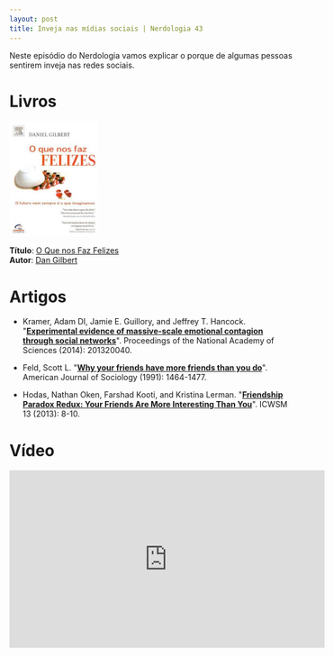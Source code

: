 ```yaml
---
layout: post
title: Inveja nas mídias sociais | Nerdologia 43
---
```


Neste episódio do Nerdologia vamos explicar o porque de algumas pessoas sentirem inveja nas redes sociais. 

Livros
=====

![O Que nos Faz Felizes](../images/o-que-nos-faz-felizes.jpg)

**Título**: [O Que nos Faz Felizes](http://www.livrariacultura.com.br/p/o-que-nos-faz-felizes-1414900)<br>
**Autor**: [Dan Gilbert](http://www.danielgilbert.com/)

Artigos
=====

- Kramer, Adam DI, Jamie E. Guillory, and Jeffrey T. Hancock. "[**Experimental evidence of massive-scale emotional contagion through social networks**](http://www.pnas.org/content/111/24/8788.full.pdf)". Proceedings of the National Academy of Sciences (2014): 201320040.

- Feld, Scott L. "[**Why your friends have more friends than you do**](http://cs.marlboro.edu/courses/spring2010/statistics/wiki/wiki.attachments/Why_Your_Friends_Have_More_Friends_Than_You_Do.pdf)". American Journal of Sociology (1991): 1464-1477.

- Hodas, Nathan Oken, Farshad Kooti, and Kristina Lerman. "[**Friendship Paradox Redux: Your Friends Are More Interesting Than You**](http://www-scf.usc.edu/~kooti/files/FriendParadoxRedux.pdf)". ICWSM 13 (2013): 8-10. 

Vídeo
=====

<iframe width="560" height="315" src="https://www.youtube.com/embed/6SFmY-vTpWQ" frameborder="0" allowfullscreen></iframe>

